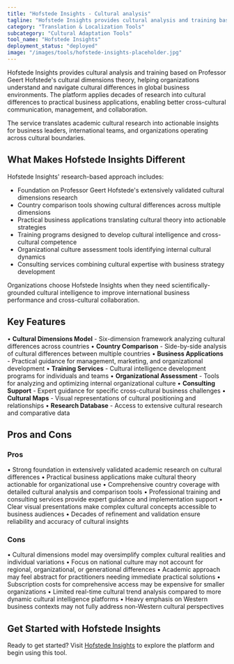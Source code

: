 ```yaml
---
title: "Hofstede Insights - Cultural analysis"
tagline: "Hofstede Insights provides cultural analysis and training based on Professor Geert Hofstede's cultural dimensions theory, helping organizations understand and navigate cultural differences in global business environments..."
category: "Translation & Localization Tools"
subcategory: "Cultural Adaptation Tools"
tool_name: "Hofstede Insights"
deployment_status: "deployed"
image: "/images/tools/hofstede-insights-placeholder.jpg"
---
```


Hofstede Insights provides cultural analysis and training based on Professor Geert Hofstede's cultural dimensions theory, helping organizations understand and navigate cultural differences in global business environments. The platform applies decades of research into cultural differences to practical business applications, enabling better cross-cultural communication, management, and collaboration.

The service translates academic cultural research into actionable insights for business leaders, international teams, and organizations operating across cultural boundaries.

## What Makes Hofstede Insights Different

Hofstede Insights' research-based approach includes:
- Foundation on Professor Geert Hofstede's extensively validated cultural dimensions research
- Country comparison tools showing cultural differences across multiple dimensions
- Practical business applications translating cultural theory into actionable strategies
- Training programs designed to develop cultural intelligence and cross-cultural competence
- Organizational culture assessment tools identifying internal cultural dynamics
- Consulting services combining cultural expertise with business strategy development

Organizations choose Hofstede Insights when they need scientifically-grounded cultural intelligence to improve international business performance and cross-cultural collaboration.

## Key Features

• **Cultural Dimensions Model** - Six-dimension framework analyzing cultural differences across countries
• **Country Comparison** - Side-by-side analysis of cultural differences between multiple countries
• **Business Applications** - Practical guidance for management, marketing, and organizational development
• **Training Services** - Cultural intelligence development programs for individuals and teams
• **Organizational Assessment** - Tools for analyzing and optimizing internal organizational culture
• **Consulting Support** - Expert guidance for specific cross-cultural business challenges
• **Cultural Maps** - Visual representations of cultural positioning and relationships
• **Research Database** - Access to extensive cultural research and comparative data

## Pros and Cons

### Pros
• Strong foundation in extensively validated academic research on cultural differences
• Practical business applications make cultural theory actionable for organizational use
• Comprehensive country coverage with detailed cultural analysis and comparison tools
• Professional training and consulting services provide expert guidance and implementation support
• Clear visual presentations make complex cultural concepts accessible to business audiences
• Decades of refinement and validation ensure reliability and accuracy of cultural insights

### Cons
• Cultural dimensions model may oversimplify complex cultural realities and individual variations
• Focus on national culture may not account for regional, organizational, or generational differences
• Academic approach may feel abstract for practitioners needing immediate practical solutions
• Subscription costs for comprehensive access may be expensive for smaller organizations
• Limited real-time cultural trend analysis compared to more dynamic cultural intelligence platforms
• Heavy emphasis on Western business contexts may not fully address non-Western cultural perspectives

## Get Started with Hofstede Insights

Ready to get started? Visit [Hofstede Insights](https://www.hofstede-insights.com/) to explore the platform and begin using this tool.